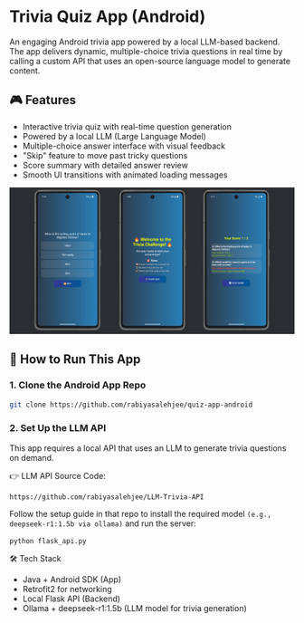 # Trivia Quiz App (Android)

An engaging Android trivia app powered by a local LLM-based backend. The app delivers dynamic, multiple-choice trivia questions in real time by calling a custom API that uses an open-source language model to generate content.

## 🎮 Features

- Interactive trivia quiz with real-time question generation
- Powered by a local LLM (Large Language Model)
- Multiple-choice answer interface with visual feedback
- "Skip" feature to move past tricky questions
- Score summary with detailed answer review
- Smooth UI transitions with animated loading messages

![UI Preview](ui-preview.png)

## 📲 How to Run This App

### 1. Clone the Android App Repo

```bash
git clone https://github.com/rabiyasalehjee/quiz-app-android
```

### 2. Set Up the LLM API

This app requires a local API that uses an LLM to generate trivia questions on demand.

👉 LLM API Source Code:
```
https://github.com/rabiyasalehjee/LLM-Trivia-API
```

Follow the setup guide in that repo to install the required model `(e.g., deepseek-r1:1.5b via ollama)` and run the server:

```
python flask_api.py
```
🛠 Tech Stack
- Java + Android SDK (App)
- Retrofit2 for networking
- Local Flask API (Backend)
- Ollama + deepseek-r1:1.5b (LLM model for trivia generation)